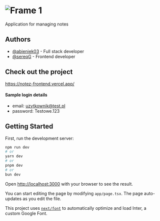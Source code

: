 # ![Frame 1](https://github.com/abieniek03/notez-frontend/assets/106828687/94575cfe-111b-44fc-908d-aae1a095edb5)
Application for managing notes

## Authors
  - [@abieniek03](https://www.github.com/abieniek03) - Full stack developer
  - [@sereqG](https://github.com/sereqG) - Frontend developer


## Check out the project
https://notez-frontend.vercel.app/
#### Sample login details
  -  email: uzytkownik@test.pl
  -  password: Testowe.123

## Getting Started

First, run the development server:

```bash
npm run dev
# or
yarn dev
# or
pnpm dev
# or
bun dev
```

Open [http://localhost:3000](http://localhost:3000) with your browser to see the result.

You can start editing the page by modifying `app/page.tsx`. The page auto-updates as you edit the file.

This project uses [`next/font`](https://nextjs.org/docs/basic-features/font-optimization) to automatically optimize and load Inter, a custom Google Font.
